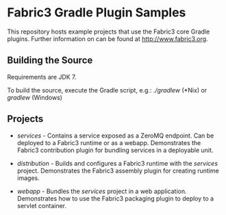Fabric3 Gradle Plugin Samples
=============================

This repository hosts example projects that use the Fabric3 core Gradle plugins. Further information on can be found at http://www.fabric3.org.


Building the Source
------------------------

Requirements are JDK 7.

To build the source, execute the Gradle script, e.g.: *./gradlew* (\*Nix) or *gradlew* (Windows)


Projects
------------------------

- *services* - Contains a service exposed as a ZeroMQ endpoint. Can be deployed to a Fabric3 runtime or as a webapp. Demonstrates the Fabric3 contribution
plugin for bundling services in a deployable unit.


- *distribution* - Builds and configures a Fabric3 runtime with the *services* project. Demonstrates the Fabric3 assembly plugin for creating runtime
images.


- *webapp* - Bundles the *services* project in a web application. Demonstrates how to use the Fabric3 packaging plugin to deploy to a servlet container.
